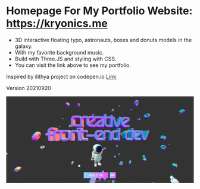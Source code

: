 # Homepage For My Portfolio Website: https://kryonics.me

- 3D interactive floating typo, astronauts, boxes and donuts models in the galaxy.
- With my favorite background music. 
- Build with Three.JS and styling with CSS. 
- You can visit the link above to see my portfolio.

Inspired by ilithya project on codepen.io [Link](https://codepen.io/ilithya/pen/KKPejPK). 

Version 20210920

<img src="./screenshots/kryonics.me.png">
